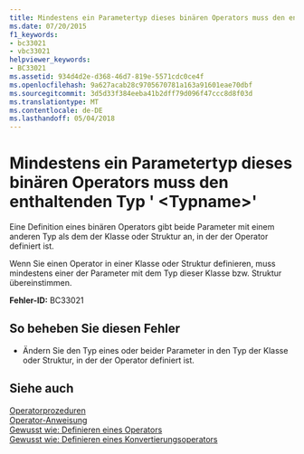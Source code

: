 ```yaml
---
title: Mindestens ein Parametertyp dieses binären Operators muss den enthaltenden Typ &#39; &lt;Typname&gt;&#39;
ms.date: 07/20/2015
f1_keywords:
- bc33021
- vbc33021
helpviewer_keywords:
- BC33021
ms.assetid: 934d4d2e-d368-46d7-819e-5571cdc0ce4f
ms.openlocfilehash: 9a627acab28c9705670781a163a91601eae70dbf
ms.sourcegitcommit: 3d5d33f384eeba41b2dff79d096f47ccc8d8f03d
ms.translationtype: MT
ms.contentlocale: de-DE
ms.lasthandoff: 05/04/2018
---
```

# <a name="at-least-one-parameter-type-of-this-binary-operator-must-be-the-containing-type-39lttypenamegt39"></a>Mindestens ein Parametertyp dieses binären Operators muss den enthaltenden Typ &#39; &lt;Typname&gt;&#39;
Eine Definition eines binären Operators gibt beide Parameter mit einem anderen Typ als dem der Klasse oder Struktur an, in der der Operator definiert ist.  
  
 Wenn Sie einen Operator in einer Klasse oder Struktur definieren, muss mindestens einer der Parameter mit dem Typ dieser Klasse bzw. Struktur übereinstimmen.  
  
 **Fehler-ID:** BC33021  
  
## <a name="to-correct-this-error"></a>So beheben Sie diesen Fehler  
  
-   Ändern Sie den Typ eines oder beider Parameter in den Typ der Klasse oder Struktur, in der der Operator definiert ist.  
  
## <a name="see-also"></a>Siehe auch  
 [Operatorprozeduren](../../visual-basic/programming-guide/language-features/procedures/operator-procedures.md)  
 [Operator-Anweisung](../../visual-basic/language-reference/statements/operator-statement.md)  
 [Gewusst wie: Definieren eines Operators](../../visual-basic/programming-guide/language-features/procedures/how-to-define-an-operator.md)  
 [Gewusst wie: Definieren eines Konvertierungsoperators](../../visual-basic/programming-guide/language-features/procedures/how-to-define-a-conversion-operator.md)
